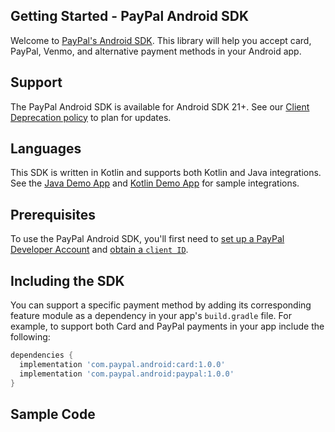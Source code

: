## Getting Started - PayPal Android SDK

Welcome to [PayPal's Android SDK](https://github.com/paypal/android-sdk). This library will help you accept card, PayPal, Venmo, and alternative payment methods in your Android app.

## Support
The PayPal Android SDK is available for Android SDK 21+. See our [Client Deprecation policy](https://developer.paypal.com/braintree/docs/guides/client-sdk/deprecation-policy/android/v4) to plan for updates.

## Languages
This SDK is written in Kotlin and supports both Kotlin and Java integrations. See the [Java Demo App](<!-- TODO: link Java Demo app when created -->) and [Kotlin Demo App](https://github.com/paypal/Android-SDK/tree/main/Demo) for sample integrations. 

## Prerequisites
To use the PayPal Android SDK, you'll first need to [set up a PayPal Developer Account](../prerequisites.md#paypal-developer-account) and [obtain a `client ID`](../prerequisites.md#get-api-credentials).

## Including the SDK
You can support a specific payment method by adding its corresponding feature module as a dependency in your app's `build.gradle` file.
For example, to support both Card and PayPal payments in your app include the following:

```groovy
dependencies {
  implementation 'com.paypal.android:card:1.0.0'
  implementation 'com.paypal.android:paypal:1.0.0'
}
```

## Sample Code

<!-- TODO: - link to each component spec docs, once complete (spec/client/android/components/) -->

